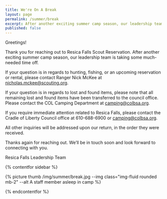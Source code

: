 ```yaml
---
title: We're On A Break
layout: page
permalink: /summer/break
excerpt: After another exciting summer camp season, our leadership team is taking some much-needed time off.
published: false
---
```


Greetings!

Thank you for reaching out to Resica Falls Scout Reservation. After another exciting summer camp season, our leadership team is taking some much-needed time off.

If your question is in regards to hunting, fishing, or an upcoming reservation or rental, please contact Ranger Nick McKee at nicholas.mckee@scouting.org.

If your question is in regards to lost and found items, please note that all remaining lost and found items have been transferred to the council office. Please contact the COL Camping
Department at camping@colbsa.org.

If you require immediate attention related to Resica Falls, please contact the Cradle of Liberty Council office at 610-688-6900 or camping@colbsa.org.

All other inquiries will be addressed upon our return, in the order they were received.

Thanks again for reaching out. We’ll be in touch soon and look forward to connecting with you.

Resica Falls Leadership Team

{% contentfor sidebar %}

{% picture thumb /img/summer/break.jpg --img class="img-fluid rounded mb-2" --alt A staff member asleep in camp %}

{% endcontentfor %}
